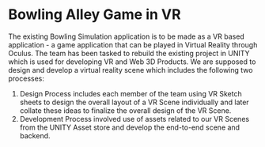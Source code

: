 # Bowling Alley Game in VR
The existing Bowling Simulation application is to be made as a VR based application - a game application that can be played in Virtual Reality through Oculus. The team has been tasked to rebuild the existing project in UNITY which is used for developing VR and Web 3D Products.
We are supposed to design and develop a virtual reality scene which includes the following two processes:  
1. Design Process includes each member of the team using VR Sketch sheets to design the overall layout of a VR Scene individually and later collate these ideas to finalize the overall design of the VR Scene.
2. Development Process involved use of assets related to our VR Scenes from the UNITY Asset store and develop the end-to-end scene and backend.
